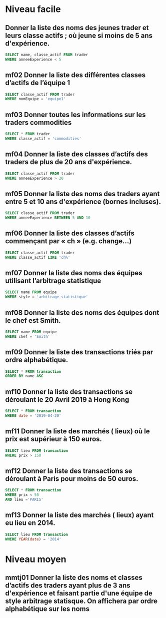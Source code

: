 # Niveau facile

## Donner la liste des noms des jeunes trader et leurs classe actifs ; où jeune si moins de 5 ans d'expérience.
``` sql
SELECT name, classe_actif FROM trader 
WHERE anneeExperience < 5
```

## mf02 Donner la liste des différentes classes d’actifs de l’équipe 1
``` sql
SELECT classe_actif FROM trader
WHERE nomEquipe = 'equipe1'
```

## mf03 Donner toutes les informations sur les traders commodities
``` sql
SELECT * FROM trader
WHERE classe_actif = 'commodities'
```

## mf04 Donner la liste des classes d’actifs des traders de  plus de 20 ans d'expérience.
``` sql
SELECT classe_actif FROM trader
WHERE anneeExperience > 20
```

## mf05 Donner la liste des noms des traders ayant entre 5 et 10 ans d'expérience (bornes incluses). 
``` sql
SELECT classe_actif FROM trader
WHERE anneeExperience BETWEEN 5 AND 10
```

## mf06 Donner la liste des classes d’actifs commençant par « ch » (e.g. change...)
``` sql
SELECT classe_actif FROM trader
WHERE classe_actif LIKE 'ch%'
```

## mf07 Donner la liste des noms des équipes utilisant l’arbitrage statistique
``` sql
SELECT name FROM equipe
WHERE style = 'arbitrage statistique'
```

## mf08 Donner la liste des noms des équipes dont le chef est Smith.
``` sql
SELECT name FROM equipe
WHERE chef = 'Smith'
```

## mf09 Donner la liste des transactions  triés par ordre alphabétique.
``` sql
SELECT * FROM transaction
ORDER BY name ASC
```

## mf10 Donner la liste des transactions se déroulant le 20 Avril 2019  à Hong Kong 
``` sql
SELECT * FROM transaction
WHERE date = '2019-04-20'
```

## mf11 Donner la liste des marchés ( lieux)  où le prix est supérieur à 150 euros.
``` sql
SELECT lieu FROM transaction 
WHERE prix > 150
```

## mf12 Donner la liste des transactions se déroulant à Paris pour moins de 50 euros.
``` sql
SELECT * FROM transaction 
WHERE prix < 50
AND lieu ='PARIS'
```

## mf13 Donner la liste des marchés ( lieux)  ayant eu lieu en 2014.
``` sql
SELECT lieu FROM transaction 
WHERE YEAR(date) = '2014'
```

# Niveau moyen

## mmtj01 Donner la liste des noms et classes d’actifs des traders ayant plus de 3 ans d'expérience et faisant partie d'une équipe de style arbitrage statisque. On affichera par ordre alphabétique sur les noms
``` sql

```